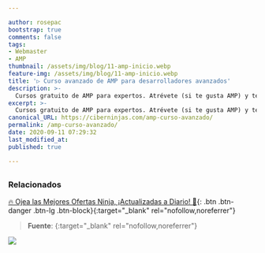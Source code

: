 ```yaml
---

author: rosepac
bootstrap: true
comments: false
tags:
- Webmaster
- AMP
thumbnail: /assets/img/blog/11-amp-inicio.webp
feature-img: /assets/img/blog/11-amp-inicio.webp
title: '▷ Curso avanzado de AMP para desarrolladores avanzados'
description: >-
  Cursos gratuito de AMP para expertos. Atrévete (si te gusta AMP) y te verás recompensado gracias a la indexación favorable de Google.
excerpt: >-
  Cursos gratuito de AMP para expertos. Atrévete (si te gusta AMP) y te verás recompensado gracias a la indexación favorable de Google.
canonical_URL: https://ciberninjas.com/amp-curso-avanzado/
permalink: /amp-curso-avanzado/
date: 2020-09-11 07:29:32
last_modified_at: 
published: true

---
```




## 

<!-- contenido -->

## 

<!-- contenido -->

### **Relacionados** <!-- omit in toc -->

[]()

[]()

[]()

[]()

[]()

[🔥 Ojea las Mejores Ofertas Ninja, ¡Actualizadas a Diario! 🎁](https://www.amazon.es/shop/cibercursos){: .btn .btn-danger .btn-lg .btn-block}{:target="_blank" rel="nofollow,noreferrer"}

> **Fuente**: []( ""){:target="_blank" rel="nofollow,noreferrer"}

![](/assets/img/blog/ "")